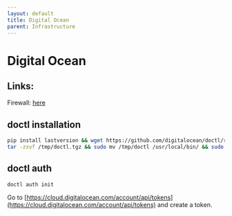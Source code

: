 ```yaml
---
layout: default
title: Digital Ocean
parent: Infrastructure
---
```


# Digital Ocean


## Links:

Firewall: [here](https://docs.aikedejongste.nl/linux/webhook.html#firewall-on-digital-ocean)


## doctl installation

```bash
pip install lastversion && wget https://github.com/digitalocean/doctl/releases/download/v`lastversion doctl`/doctl-`lastversion doctl`-linux-amd64.tar.gz -O /tmp/doctl.tgz
tar -zxvf /tmp/doctl.tgz && sudo mv /tmp/doctl /usr/local/bin/ && sudo chmod +x /usr/local/bin/doctl
```

## doctl auth

```
doctl auth init
```
Go to [https://cloud.digitalocean.com/account/api/tokens](https://cloud.digitalocean.com/account/api/tokens) and create a token.



